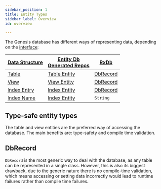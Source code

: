 ```yaml
---
sidebar_position: 1
title: Entity Types
sidebar_label: Overview
id: overview

---
```


The Genesis database has different ways of representing data, depending on the [interface](../../interface/overview):

| [Data Structure](../../../concepts/data-structure/overview) | [Entity Db](../../interface/entity-db) <br/> [Generated Repos](../../interface/generated) | [RxDb](../../interface/rxdb) |
|-------------------------------------------------------------|-------------------------------------------------------------------------------------------|------------------------------|
| [Table](../../../concepts/data-structure/tables)            | [Table Entity](../tables)                                                                 | [DbRecord](../dbrecord)      |
| [View](../../../concepts/data-structure/views)              | [View Entity](../views)                                                                   | [DbRecord](../dbrecord)      |
| [Index Entry](../../../concepts/data-structure/indices)     | [Index Entity](../indices)                                                                | [DbRecord](../dbrecord)      |
| [Index Name](../../../concepts/data-structure/indices)      | [Index Entity](../indices)                                                                | `String`                     |


## Type-safe entity types

The table and view entities are the preferred way of accessing the database. The main benefits are: type-safety and 
compile time validation. 

## DbRecord

`DbRecord` is the most generic way to deal with the database, as any table can be represented in a single class. 
However, this is also its biggest drawback, due to the generic nature there is no compile-time validation, which means 
accessing or setting data incorrectly would lead to runtime failures rather than compile time failures.  
